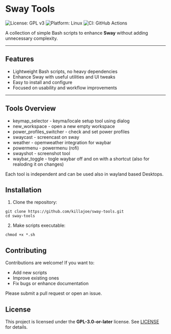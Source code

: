 # Sway Tools

![License: GPL v3](https://img.shields.io/badge/License-GPLv3-blue.svg) ![Platform: Linux](https://img.shields.io/badge/Platform-Linux-green.svg) ![CI: GitHub Actions](https://img.shields.io/github/actions/workflow/status/killajoe/sway-tools/ci.yml?branch=main)

A collection of simple Bash scripts to enhance **Sway** without adding unnecessary complexity.

---

## Features

- Lightweight Bash scripts, no heavy dependencies
- Enhance Sway with useful utilities and UI tweaks
- Easy to install and configure
- Focused on usability and workflow improvements

---

## Tools Overview
             
* keymap_selector - keyma/locale setup tool using dialog
* new_workspace  - open a new empty workspace 
* power_profiles_switcher  - check and set power profiles
* swaycast  - screencast on sway
* weather - opemweather integration for waybar   
* powermenu - powermenu (rofi)
* swayshot - screenshot tool
* waybar_toggle - togle waybar off and on with a shortcut (also for realoding it on changes)


Each tool is independent and can be used also in wayland based Desktops.


## Installation

1. Clone the repository:
```
git clone https://github.com/killajoe/sway-tools.git
cd sway-tools
````

2. Make scripts executable:

```
chmod +x *.sh
```

## Contributing

Contributions are welcome! If you want to:

* Add new scripts
* Improve existing ones
* Fix bugs or enhance documentation

Please submit a pull request or open an issue.


## License

This project is licensed under the **GPL-3.0-or-later** license. See [LICENSE](LICENSE) for details.
